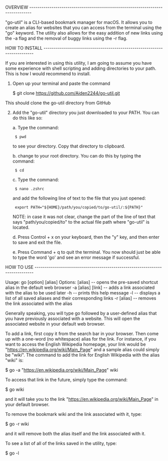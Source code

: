 
OVERVIEW -------------------------------------------------------------------------------

"go-util" is a CLI-based bookmark manager for macOS. It allows you to create an alias
for websites that you can access from the terminal using the "go" keyword. The utility
also allows for the easy addition of new links using the -a flag and the removal of buggy
links using the -r flag. 


HOW TO INSTALL -------------------------------------------------------------------------

If you are interested in using this utility, I am going to assume you have some experience
with shell scripting and adding directories to your path. This is how I would recommend to 
install.

1. Open up your terminal and paste the command 

	$ git clone https://github.com/Aiden2244/go-util.git

This should clone the go-util directory from GitHub


2. Add the "go-util" directory you just downloaded to your PATH. You can do this like so:

	a. Type the command: 

		$ pwd 

	to see your directory. Copy that directory to clipboard.



	b. change to your root directory. You can do this by typing the command: 

		$ cd



	c. Type the command:

		$ nano .zshrc
	
	and add the following line of text to the file that you just opened:

		export PATH="${HOME}/path/you/copied/to/go-util/:${PATH}"
		
	NOTE: in case it was not clear, change the part of the line of text that says
	"path/you/copied/to" to the actual file path where "go-util" is located. 


	d. Press Control + x on your keyboard, then the "y" key, and then enter to save and
	exit the file.

	e. Press Command + q to quit the terminal. You now should just be able to type the
	word 'go' and see an error message if successful.


HOW TO USE -----------------------------------------------------------------------------

Usage:
     go [option] [alias] <link if option='-a'>
Options:
     [alias] -- opens the pre-saved shortcut alias in the default web browser
     -a [alias] [link] -- adds a link associated with the alias to be used later
     -h -- prints this help message
     -l -- displays a list of all saved aliases and their corresponding links
     -r [alias] -- removes the link associated with the alias


Generally speaking, you will type go followed by a user-defined alias that you have previously
associated with a website. This will open the associated website in your default web browser.



To add a link, first copy it from the search bar in your browser. Then come up with a one-word 
(no whitespace) alias for the link. For instance, if you want to access the English Wikipedia
homepage, your link would be "https://en.wikipedia.org/wiki/Main_Page" and a sample alias could
simply be "wiki". The command to add the link for English Wikipedia with the alias "wiki" is:

$ go -a "https://en.wikipedia.org/wiki/Main_Page" wiki



To access that link in the future, simply type the command:

$ go wiki

and it will take you to the link "https://en.wikipedia.org/wiki/Main_Page" in your default browser.



To remove the bookmark wiki and the link associated with it, type:

$ go -r wiki

and it will remove both the alias itself and the link associated with it.



To see a list of all of the links saved in the utility, type:

$ go -l





